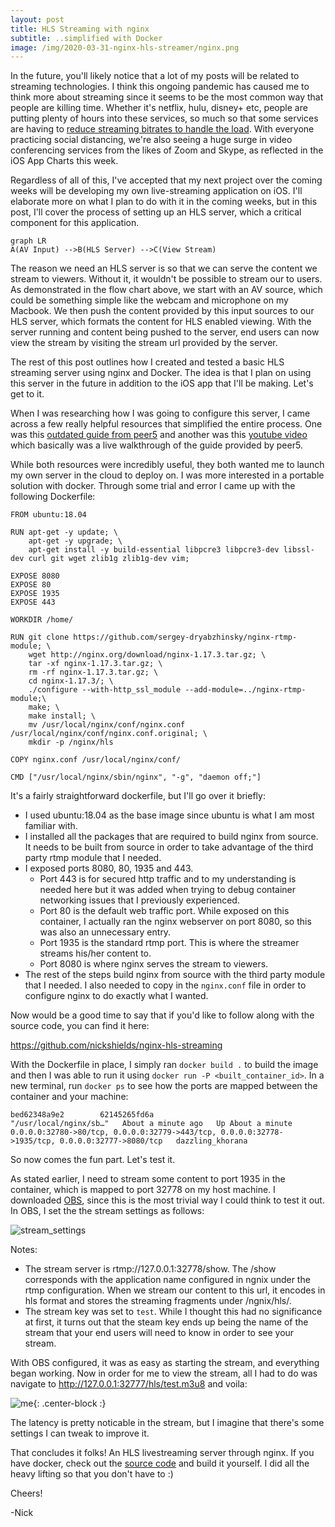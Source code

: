 ```yaml
---
layout: post
title: HLS Streaming with nginx
subtitle: ..simplified with Docker
image: /img/2020-03-31-nginx-hls-streamer/nginx.png
---
```


In the future, you'll likely notice that a lot of my posts will be related to streaming technologies. I think this ongoing pandemic has caused me to think more about streaming  since it seems to be the most common way that people are killing time. Whether it's netflix, hulu, disney+ etc, people are putting plenty of hours into these services, so much so that some services are having to [reduce streaming bitrates to handle the load](https://techcrunch.com/2020/03/20/amazon-follows-netflixs-lead-reducing-streaming-quality-in-europe/). With everyone practicing social distancing, we're also seeing a huge surge in video conferencing services from the likes of Zoom and Skype, as reflected in the iOS App Charts this week.

Regardless of all of this, I've accepted that my next project over the coming weeks will be developing my own live-streaming application on iOS. I'll elaborate more on what I plan to do with it in the coming weeks, but in this post, I'll cover the process of setting up an HLS server, which a critical component for this application.

```mermaid
graph LR
A(AV Input) -->B(HLS Server) -->C(View Stream)
```

The reason we need an HLS server is so that we can serve the content we stream to viewers. Without it, it wouldn't be possible to stream our to users. As demonstrated in the flow chart above, we start with an AV source, which could be something simple like the webcam and microphone on my Macbook. We then push the content provided by this input sources to our HLS server, which formats the content for HLS enabled viewing. With the server running and content being pushed to the server, end users can now view the stream by visiting the stream url provided by the server.

The rest of this post outlines how I created and tested a basic HLS streaming server using nginx and Docker. The idea is that I plan on using this server in the future in addition to the iOS app that I'll be making. Let's get to it.

When I was researching how I was going to configure this server, I came across a few really helpful resources that simplified the entire process. One was this [outdated guide from peer5](https://docs.peer5.com/guides/setting-up-hls-live-streaming-server-using-nginx/) and another was this [youtube video](https://www.youtube.com/watch?v=Y-9kVF6bWr4) which basically was a live walkthrough of the guide provided by peer5. 

While both resources were incredibly useful, they both wanted me to launch my own server in the cloud to deploy on. I was more interested in a portable solution with docker. Through some trial and error I came up with the following Dockerfile:

```
FROM ubuntu:18.04

RUN apt-get -y update; \
	apt-get -y upgrade; \
	apt-get install -y build-essential libpcre3 libpcre3-dev libssl-dev curl git wget zlib1g zlib1g-dev vim;

EXPOSE 8080
EXPOSE 80
EXPOSE 1935
EXPOSE 443

WORKDIR /home/

RUN git clone https://github.com/sergey-dryabzhinsky/nginx-rtmp-module; \
	wget http://nginx.org/download/nginx-1.17.3.tar.gz; \
	tar -xf nginx-1.17.3.tar.gz; \
	rm -rf nginx-1.17.3.tar.gz; \ 
	cd nginx-1.17.3/; \
	./configure --with-http_ssl_module --add-module=../nginx-rtmp-module;\
	make; \
	make install; \
	mv /usr/local/nginx/conf/nginx.conf /usr/local/nginx/conf/nginx.conf.original; \
	mkdir -p /nginx/hls

COPY nginx.conf /usr/local/nginx/conf/

CMD ["/usr/local/nginx/sbin/nginx", "-g", "daemon off;"]
```

It's a fairly straightforward dockerfile, but I'll go over it briefly:

- I used ubuntu:18.04 as the base image since ubuntu is what I am most familiar with.
- I installed all the packages that are required to build nginx from source. It needs to be built from source in order to take advantage of the third party rtmp module that I needed.
- I exposed ports 8080, 80, 1935 and 443. 
  - Port 443 is for secured http traffic and to my understanding is needed here but it was added when trying to debug container networking issues that I previously experienced. 
  - Port 80 is the default web traffic port. While exposed on this container, I actually ran the nginx webserver on port 8080, so this was also an unnecessary entry.
  - Port 1935 is the standard rtmp port. This is where the streamer streams his/her content to.
  - Port 8080 is where nginx serves the stream to viewers. 
- The rest of the steps build nginx from source with the third party module that I needed. I also needed to copy in the `nginx.conf` file in order to configure nginx to do exactly what I wanted.

Now would be a good time to say that if you'd like to follow along with the source code, you can find it here:

https://github.com/nickshields/nginx-hls-streaming

With the Dockerfile in place, I simply ran `docker build .` to build the image and then I was able to run it using `docker run -P <built_container_id>`. In a new terminal, run `docker ps` to see how the ports are mapped between the container and your machine:

```
bed62348a9e2        62145265fd6a                                  "/usr/local/nginx/sb…"   About a minute ago   Up About a minute   0.0.0.0:32780->80/tcp, 0.0.0.0:32779->443/tcp, 0.0.0.0:32778->1935/tcp, 0.0.0.0:32777->8080/tcp   dazzling_khorana
```

So now comes the fun part. Let's test it.

As stated earlier, I need to stream some content to port 1935 in the container, which is mapped to port 32778 on my host machine. I downloaded [OBS](https://obsproject.com/download), since this is the most trivial way I could think to test it out. In OBS, I set the the stream settings as follows:

![stream_settings](http://nickshields.com/img/img/2020-03-31-nginx-hls-streamer/stream-settings.png)

Notes:

- The stream server is rtmp://127.0.0.1:32778/show. The /show corresponds with the application name configured in ngnix under the rtmp configuration. When we stream our content to this url, it encodes in hls format and stores the streaming fragments under /ngnix/hls/. 
- The stream key was set to `test`. While I thought this had no significance at first, it turns out that the steam key ends up being the name of the stream that your end users will need to know in order to see your stream.

With OBS configured, it was as easy as starting the stream, and everything began working. Now in order for me to view the stream, all I had to do was navigate to http://127.0.0.1:32777/hls/test.m3u8 and voila:

![me](http://nickshields.com/img/img/2020-03-31-nginx-hls-streamer/me.png){: .center-block :}

The latency is pretty noticable in the stream, but I imagine that there's some settings I can tweak to improve it.

That concludes it folks! An HLS livestreaming server through nginx. If you have docker, check out the [source code](https://github.com/nickshields/nginx-hls-streaming) and build it yourself. I did all the heavy lifting so that you don't have to :)



Cheers!

-Nick

